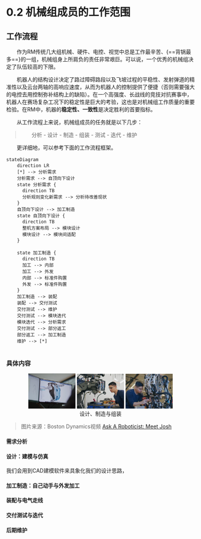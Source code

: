 # 0.2 机械组成员的工作范围

## 工作流程
&emsp;&emsp;作为RM传统几大组机械、硬件、电控、视觉中总是工作最辛苦、{==背锅最多==}的一组，机械组身上所肩负的责任非常艰巨。可以说，一个优秀的机械组决定了队伍较高的下限。

&emsp;&emsp;机器人的结构设计决定了路过障碍路段以及飞坡过程的平稳性、发射弹道的精准性以及云台两轴的高响应速度，从而为机器人的控制提供了便捷（否则需要强大的电控去用控制弥补结构上的缺陷）。在一个高强度、长战线的竞技对抗赛事中，机器人在赛场复杂工况下的稳定性是巨大的考验，这也是对机械组工作质量的重要检验。在RM中，机器的**稳定性、一致性**是决定胜利的首要指标。

&emsp;&emsp;从工作流程上来说，机械组成员的任务就是以下几步：
>&emsp;&emsp;分析 - 设计 - 制造 - 组装 - 测试 - 迭代 - 维护

&emsp;&emsp;更详细地，可以参考下面的工作流程框架。

``` mermaid
stateDiagram
    direction LR
    [*] --> 分析需求
    分析需求 --> 自顶向下设计
    state 分析需求 {
      direction TB
      分析规则变化新需求 --> 分析待改善现状
    }
    自顶向下设计 --> 加工制造
    state 自顶向下设计 {
      direction TB
      整机方案布局 --> 模块设计
      模块设计 --> 模块间适配
    }
    
    state 加工制造 {
      direction TB
      加工 --> 内部
      加工 --> 外发
      内部 --> 标准件购置
      外发 --> 标准件购置
    }
    加工制造 --> 装配
    装配 --> 交付测试
    交付测试 --> 维护
    交付测试 --> 模块迭代
    模块迭代 --> 分析需求
    交付测试 --> 部分返工
    部分返工 --> 加工制造
    维护 --> [*]
    
```
### 具体内容
<center>
    <img src = "https://raw.githubusercontent.com/Ostoponko/Picstorage/master/img/O3T7QZ34%5BVT1%5BC%40VWPJFBXY.png"
    width="25%">
    <img src = "https://raw.githubusercontent.com/Ostoponko/Picstorage/master/img/Z3Y_)4%5B%7BJ41%5DR4CLH54U%5B%60N.png"
    width="25%">
    <img src = "https://raw.githubusercontent.com/Ostoponko/Picstorage/master/img/P4MKB7GQ5I_R%7B%40%40HWK0%7BN9R.png"
    width="25%">
    <br>设计、制造与组装
</center>

>图片来源：Boston Dynamics视频 [Ask A Roboticist: Meet Josh](https://www.bilibili.com/video/BV1AN4y1j7yQ/)

#### 需求分析


#### 设计：建模与仿真
我们会用到CAD建模软件来具象化我们的设计思路，

#### 加工制造：自己动手与外发加工

#### 装配与电气走线

#### 交付测试与迭代

#### 后期维护




